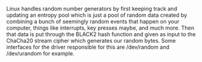 Linux handles random number generators by first keeping track and updating an entropy pool which is just a pool of random data created by combining a bunch of seemingly random events that happen on your computer, things like interrupts, key presses maybe, and much more. Then that data is put through the BLACK2 hash function and given as input to the ChaCha20 stream cipher which generates our random bytes. Some interfaces for the driver responsible for this are /dev/random and /dev/urandom for example.